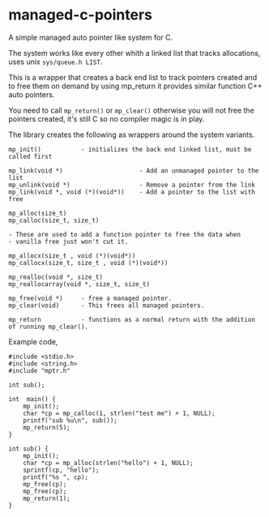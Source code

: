 # managed-c-pointers

A simple managed auto pointer like system for C.

The system works like every other whith a linked list that tracks allocations, uses unix `sys/queue.h LIST`.

This is a wrapper that creates a back end list to track pointers created and to free them on demand by using mp_return it
provides similar function C++ auto pointers.

You need to call `mp_return()` or `mp_clear()` otherwise you will not free the pointers created, it's still C so no compiler magic is in play.

The library creates the following as wrappers around the system variants.
```
mp_init()			- initializes the back end linked list, must be called first

mp_link(void *)						- Add an unmanaged pointer to the list
mp_unlink(void *)					- Remove a pointer from the link
mp_link(void *, void (*)(void*))	- Add a pointer to the list with free

mp_alloc(size_t)
mp_calloc(size_t, size_t)

- These are used to add a function pointer to free the data when
- vanilla free just won't cut it.

mp_allocx(size_t , void (*)(void*))
mp_callocx(size_t, size_t , void (*)(void*))

mp_realloc(void *, size_t)
mp_reallocarray(void *, size_t, size_t)

mp_free(void *)		- free a managed pointer.
mp_clear(void) 		- This frees all managed pointers.

mp_return			- functions as a normal return with the addition of running mp_clear().

```

Example code,

```
#include <stdio.h>
#include <string.h>
#include "mptr.h"

int sub();

int  main() {
	mp_init();
	char *cp = mp_calloc(1, strlen("test me") + 1, NULL);
	printf("sub %u\n", sub());
	mp_return(5);
}

int sub() {
	mp_init();
	char *cp = mp_alloc(strlen("hello") + 1, NULL);
	sprintf(cp, "hello");
	printf("%s ", cp);
	mp_free(cp);
	mp_free(cp);
	mp_return(1);
}
```
